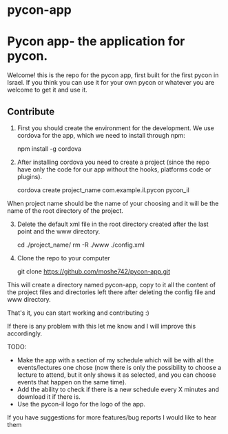 # pycon-app

Pycon app- the application for pycon.
=====================================

Welcome! this is the repo for the pycon app, first built for the first pycon in Israel.
If you think you can use it for your own pycon or whatever you are welcome to get it and use it.

Contribute
----------

1. First you should create the environment for the development. We use cordova for the app, which we need to install through npm:

    npm install -g cordova

2. After installing cordova you need to create a project (since the repo have only the code for our app without the hooks, platforms code or plugins).

    cordova create project_name com.example.il.pycon pycon_il
    
When project name should be the name of your choosing and it will be the name of the root directory of the project.

3. Delete the default xml file in the root directory created after the last point and the www directory.

    cd ./project_name/
    rm -R ./www ./config.xml

4. Clone the repo to your computer

    git clone https://github.com/moshe742/pycon-app.git

This will create a directory named pycon-app, copy to it all the content of the project files and directories left there after deleting the config file and www directory.

That's it, you can start working and contributing :)

If there is any problem with this let me know and I will improve this accordingly.

TODO:
* Make the app with a section of my schedule which will be with all the events/lectures one chose (now there is only the possibility to choose a lecture to attend, but it only shows it as selected, and you can choose events that happen on the same time).
* Add the ability to check if there is a new schedule every X minutes and download it if there is.
* Use the pycon-il logo for the logo of the app.

If you have suggestions for more features/bug reports I would like to hear them
